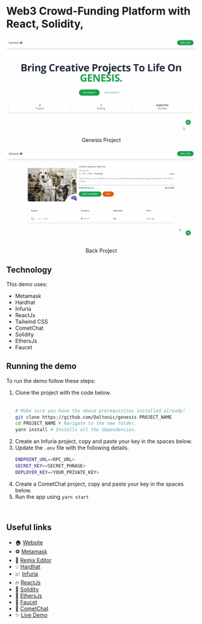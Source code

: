 # Web3 Crowd-Funding Platform with React, Solidity,



![Genesis Project](./screenshots/0.gif)
<center><figcaption>Genesis Project</figcaption></center>

![Genesis Project](./screenshots/1.gif)
<center><figcaption>Back Project</figcaption></center>

## Technology

This demo uses:

- Metamask
- Hardhat
- Infuria
- ReactJs
- Tailwind CSS
- CometChat
- Solidity
- EthersJs
- Faucet

## Running the demo

To run the demo follow these steps:

1. Clone the project with the code below.
    ```sh

    # Make sure you have the above prerequisites installed already!
    git clone https://github.com/Daltonic/genesis PROJECT_NAME
    cd PROJECT_NAME # Navigate to the new folder.
    yarn install # Installs all the dependencies.
    ```
2. Create an Infuria project, copy and paste your key in the spaces below.
3. Update the `.env` file with the following details.
    ```sh
    ENDPOINT_URL=<RPC_URL>
    SECRET_KEY=<SECRET_PHRASE>
    DEPLOYER_KEY=<YOUR_PRIVATE_KEY>
    ```
2. Create a CometChat project, copy and paste your key in the spaces below.
3. Run the app using `yarn start`
<br/>

## Useful links

- 🏠 [Website](https://daltonic.github.io/)
- ⚽ [Metamask](https://metamask.io/)
- 🚀 [Remix Editor](https://remix.ethereum.org/)
- 💡 [Hardhat](https://hardhat.org/)
- 📈 [Infuria](https://infura.io/)
- 🔥 [ReactJs](https://reactjs.org/)
- 🐻 [Solidity](https://soliditylang.org/)
- 👀 [EthersJs](https://docs.ethers.io/v5/)
- 🎅 [Faucet](https://faucets.chain.link/rinkeby)
- 🤖 [CometChat](https://cometchat.com/)
- ✨ [Live Demo](https://genesis-45443.web.app/)
